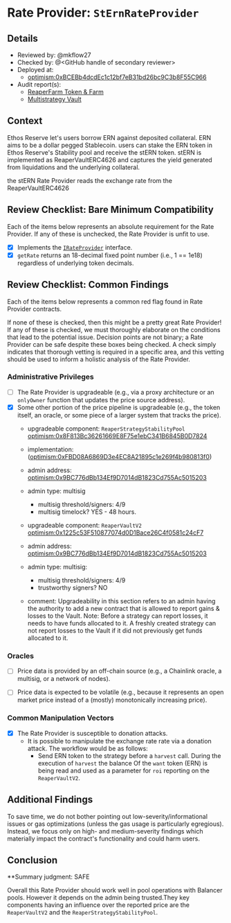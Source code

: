# Rate Provider: `StErnRateProvider`

## Details
- Reviewed by: @mkflow27
- Checked by: @\<GitHub handle of secondary reviewer\>
- Deployed at:
    - [optimism:0xBCEBb4dcdEc1c12bf7eB31bd26bc9C3b8F55C966](https://optimistic.etherscan.io/address/0xBCEBb4dcdEc1c12bf7eB31bd26bc9C3b8F55C966#code)
- Audit report(s):
    - [ReaperFarm Token & Farm](https://sourcehat.com/audits/ReaperFarm/)
    - [Multistrategy Vault](https://3473490336-files.gitbook.io/~/files/v0/b/gitbook-x-prod.appspot.com/o/spaces%2F-M_3DKLtyg_0E-mdery8%2Fuploads%2FlKd5309SYDm9KrE6jiBs%2FMULTISTRATEGY_REP-final-20221108T194523Z.pdf?alt=media&token=bcfa792a-f59c-4043-b069-fa297958bf71)

## Context
Ethos Reserve let's users borrow ERN against deposited collateral. ERN aims to be a dollar pegged Stablecoin. users can stake the ERN token in Ethos Reserve's Stability pool and receive the stERN token. stERN is implemented as ReaperVaultERC4626 and captures the yield generated from liquidations and the underlying collateral.

the stERN Rate Provider reads the exchange rate from the ReaperVaultERC4626 

## Review Checklist: Bare Minimum Compatibility
Each of the items below represents an absolute requirement for the Rate Provider. If any of these is unchecked, the Rate Provider is unfit to use.

- [x] Implements the [`IRateProvider`](https://github.com/balancer/balancer-v2-monorepo/blob/bc3b3fee6e13e01d2efe610ed8118fdb74dfc1f2/pkg/interfaces/contracts/pool-utils/IRateProvider.sol) interface.
- [x] `getRate` returns an 18-decimal fixed point number (i.e., 1 == 1e18) regardless of underlying token decimals.

## Review Checklist: Common Findings
Each of the items below represents a common red flag found in Rate Provider contracts.

If none of these is checked, then this might be a pretty great Rate Provider! If any of these is checked, we must thoroughly elaborate on the conditions that lead to the potential issue. Decision points are not binary; a Rate Provider can be safe despite these boxes being checked. A check simply indicates that thorough vetting is required in a specific area, and this vetting should be used to inform a holistic analysis of the Rate Provider.

### Administrative Privileges
- [ ] The Rate Provider is upgradeable (e.g., via a proxy architecture or an `onlyOwner` function that updates the price source address).
- [x] Some other portion of the price pipeline is upgradeable (e.g., the token itself, an oracle, or some piece of a larger system that tracks the price).
    - upgradeable component: `ReaperStrategyStabilityPool` [optimism:0x8F813Bc36261669E8F75e1ebC341B6845B0D7824](https://optimistic.etherscan.io/address/0x766da60cc688e45b5948f05cb947d3b8df7274f5#code)
    - implementation: ([optimism:0xFBD08A6869D3e4EC8A21895c1e269f4b980813f0](https://optimistic.etherscan.io/address/0xfa097bd1e57d720c2f884c3dff0b5fce23a2b09e#code))
    - admin address: [optimism:0x9BC776dBb134Ef9D7014dB1823Cd755Ac5015203](https://optimistic.etherscan.io/address/0xeb9C9b785aA7818B2EBC8f9842926c4B9f707e4B)
    - admin type: multisig
        - multisig threshold/signers: 4/9
        - multisig timelock? YES - 48 hours.

    - upgradeable component: `ReaperVaultV2`
    [optimism:0x1225c53F510877074d0D1Bace26C4f0581c24cF7](https://optimistic.etherscan.io/address/0x1225c53f510877074d0d1bace26c4f0581c24cf7#code)
    - admin address: [optimism:0x9BC776dBb134Ef9D7014dB1823Cd755Ac5015203](https://optimistic.etherscan.io/address/0x9BC776dBb134Ef9D7014dB1823Cd755Ac5015203)
    - admin type: multisig:
        - multisig threshold/signers: 4/9
        - trustworthy signers? NO
    - comment: Upgradeability in this section refers to an admin having the authority to add a new contract that is allowed to report gains & losses to the Vault. Note: Before a strategy can report losses, it needs to have funds allocated to it. A freshly created strategy can not report losses to the Vault if it did not previously get funds allocated to it.

### Oracles
- [ ] Price data is provided by an off-chain source (e.g., a Chainlink oracle, a multisig, or a network of nodes).

- [ ] Price data is expected to be volatile (e.g., because it represents an open market price instead of a (mostly) monotonically increasing price).

### Common Manipulation Vectors
- [x] The Rate Provider is susceptible to donation attacks.
    - It is possible to manipulate the exchange rate rate via a donation attack. The workflow would be as follows:
        - Send ERN token to the strategy before a `harvest` call. During the execution of `harvest` the balance Of the `want` token (ERN) is being read and used as a parameter for `roi` reporting on the `ReaperVaultV2`. 

## Additional Findings
To save time, we do not bother pointing out low-severity/informational issues or gas optimizations (unless the gas usage is particularly egregious). Instead, we focus only on high- and medium-severity findings which materially impact the contract's functionality and could harm users.


## Conclusion
**Summary judgment: SAFE

Overall this Rate Provider should work well in pool operations with Balancer pools. However it depends on the admin being trusted.They key components having an influence over the reported price are the `ReaperVaultV2` and the `ReaperStrategyStabilityPool`.
